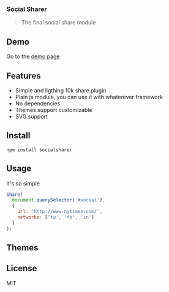 ### Social Sharer

> The final social share module

## Demo

Go to the [demo page](http://fusenlabs.github.io/socialsharer)

## Features

- Simple and ligthing 10k share plugin
- Plain js module, you can use it with whaterever framework
- No dependencies
- Themes support customizable
- SVG support

## Install

```
npm install socialsharer
```

## Usage

It's so simple

```js
Share(
  document.querySelector('#social'),
  {
    url: 'http://www.nytimes.com/',
    networks: ['tw', 'fb', 'in']
  }
);
```

## Themes


## License
MIT
